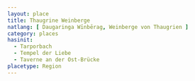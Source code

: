 ```yaml
---
layout: place
title: Thaugrine Weinberge
natlang: [ Daugaringa Wīnbērag, Weinberge von Thaugrien ]
category: places
hasinit:
  - Tarporbach
  - Tempel der Liebe
  - Taverne an der Ost-Brücke
placetype: Region
---
```



